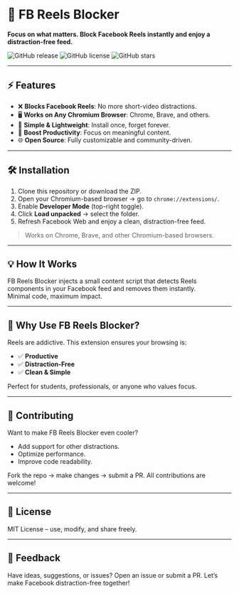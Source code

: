 # 🚫 FB Reels Blocker  

**Focus on what matters. Block Facebook Reels instantly and enjoy a distraction-free feed.**  

![GitHub release](https://img.shields.io/badge/version-1.0-blue) ![GitHub license](https://img.shields.io/badge/license-MIT-green) ![GitHub stars](https://img.shields.io/badge/stars-%E2%98%85-lightgrey)  

---

## ⚡ Features

- ❌ **Blocks Facebook Reels**: No more short-video distractions.  
- 🖥️ **Works on Any Chromium Browser**: Chrome, Brave, and others.  
- 🔧 **Simple & Lightweight**: Install once, forget forever.  
- 🚀 **Boost Productivity**: Focus on meaningful content.  
- 🌐 **Open Source**: Fully customizable and community-driven.  

---

## 🛠️ Installation

1. Clone this repository or download the ZIP.  
2. Open your Chromium-based browser → go to `chrome://extensions/`.  
3. Enable **Developer Mode** (top-right toggle).  
4. Click **Load unpacked** → select the folder.  
5. Refresh Facebook Web and enjoy a clean, distraction-free feed.  

> Works on Chrome, Brave, and other Chromium-based browsers.  

---

## 💡 How It Works

FB Reels Blocker injects a small content script that detects Reels components in your Facebook feed and removes them instantly.  
Minimal code, maximum impact.  

---

## 🌟 Why Use FB Reels Blocker?

Reels are addictive. This extension ensures your browsing is:  

- ✅ **Productive**  
- ✅ **Distraction-Free**  
- ✅ **Clean & Simple**  

Perfect for students, professionals, or anyone who values focus.  

---

## 🔧 Contributing

Want to make FB Reels Blocker even cooler?  

- Add support for other distractions.  
- Optimize performance.  
- Improve code readability.  

Fork the repo → make changes → submit a PR. All contributions are welcome!  

---

## 📜 License

MIT License – use, modify, and share freely.  

---

## 💬 Feedback

Have ideas, suggestions, or issues? Open an issue or submit a PR. Let’s make Facebook distraction-free together!
